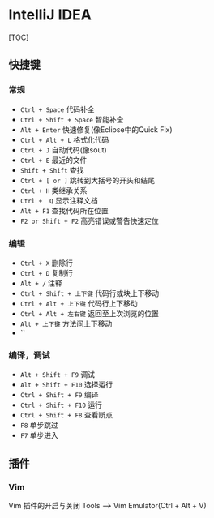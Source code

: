 # IntelliJ IDEA
[TOC]

## 快捷键
### 常规
- `Ctrl + Space` 代码补全
- `Ctrl + Shift + Space` 智能补全
- `Alt + Enter` 快速修复(像Eclipse中的Quick Fix)
- `Ctrl + Alt + L` 格式化代码
- `Ctrl + J` 自动代码(像sout)
- `Ctrl + E` 最近的文件
- `Shift + Shift` 查找
- `Ctrl + [ or ]` 跳转到大括号的开头和结尾
- `Ctrl + H` 类继承关系
- `Ctrl +  Q` 显示注释文档
- `Alt + F1` 查找代码所在位置
- `F2 or Shift + F2` 高亮错误或警告快速定位

### 编辑
- `Ctrl + X` 删除行
- `Ctrl + D` 复制行
- `Alt + /` 注释
- `Ctrl + Shift + 上下键` 代码行或块上下移动
- `Ctrl + Alt + 上下键` 代码行上下移动
- `Ctrl + Alt + 左右键` 返回至上次浏览的位置
- `Alt + 上下键` 方法间上下移动
- `` 

### 编译，调试
- `Alt + Shift + F9` 调试
- `Alt + Shift + F10` 选择运行
- `Ctrl + Shift + F9`  编译
- `Ctrl + Shift + F10` 运行
- `Ctrl + Shift + F8` 查看断点
- `F8` 单步跳过
- `F7` 单步进入


## 插件
### Vim
Vim 插件的开启与关闭
Tools --> Vim Emulator(Ctrl + Alt + V)



